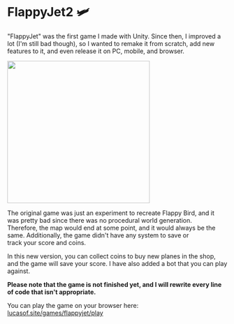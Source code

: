 # FlappyJet2 🛩️
"FlappyJet" was the first game I made with Unity. Since then, I improved a lot (I'm still bad though), so I wanted to remake it 
from scratch, add new features to it, and even release it on PC, mobile, and browser.

<img src="https://user-images.githubusercontent.com/74553272/245886265-862b9c19-4868-4d5c-9226-5359d8239967.png" height="326px">


The original game was just an experiment to recreate Flappy Bird, and it was pretty bad since there was no procedural world generation. <br>
Therefore, the map would end at some point, and it would always be the same. Additionally, the game didn't have any system to save or <br> 
track your score and coins.<br>

In this new version, you can collect coins to buy new planes in the shop, and the game will save your score. I have also added a bot that
you can play against.

**Please note that the game is not finished yet, and I will rewrite every line of code that isn't appropriate.**


You can play the game on your browser here: <a href="https://lucasof.site/games/flappyjet/play" target="_blank">lucasof.site/games/flappyjet/play</a>

